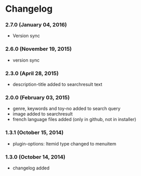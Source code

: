 # Changelog

### 2.7.0 (January 04, 2016)

  - Version sync

  ### 2.6.0 (November 19, 2015)

  - version sync

### 2.3.0 (April 28, 2015)

  - description-title added to searchresult text

### 2.0.0 (February 03, 2015)

  - genre, keywords and toy-no added to search query
  - image added to searchresult
  - french language files added (only in github, not in installer)
  
### 1.3.1 (October 15, 2014)

  - plugin-options: Itemid type changed to menuitem
  
### 1.3.0 (October 14, 2014)

  - changelog added
  